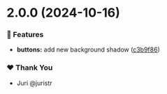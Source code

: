 # 2.0.0 (2024-10-16)

### 🚀 Features

- **buttons:** add new background shadow ([c3b9f86](https://github.com/stevencch/tuskydesign/commit/c3b9f86))

### ❤️  Thank You

- Juri @juristr